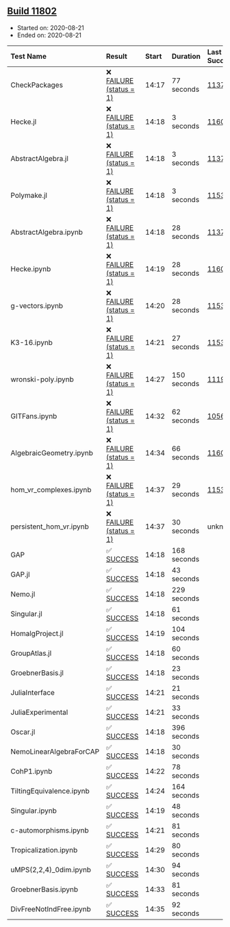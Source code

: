 ## [Build 11802](https://oscarci.mathematik.uni-kl.de/job/oscar/11802/)

* Started on: 2020-08-21
* Ended on: 2020-08-21

| Test Name    | Result | Start | Duration | Last Success | First Failure |
|:-------------|:-------|:------|:---------|:-------------|:--------------|
| CheckPackages | ❌ [FAILURE (status = 1)](https://oscarci.mathematik.uni-kl.de/job/oscar/11802/artifact/logs/build-11802/CheckPackages.log) | 14:17 | 77 seconds | [11376](https://oscarci.mathematik.uni-kl.de/job/oscar/11376/) | [11377](https://oscarci.mathematik.uni-kl.de/job/oscar/11377/) |
| Hecke.jl | ❌ [FAILURE (status = 1)](https://oscarci.mathematik.uni-kl.de/job/oscar/11802/artifact/logs/build-11802/Hecke.jl.log) | 14:18 | 3 seconds | [11602](https://oscarci.mathematik.uni-kl.de/job/oscar/11602/) | [11603](https://oscarci.mathematik.uni-kl.de/job/oscar/11603/) |
| AbstractAlgebra.jl | ❌ [FAILURE (status = 1)](https://oscarci.mathematik.uni-kl.de/job/oscar/11802/artifact/logs/build-11802/AbstractAlgebra.jl.log) | 14:18 | 3 seconds | [11376](https://oscarci.mathematik.uni-kl.de/job/oscar/11376/) | [11377](https://oscarci.mathematik.uni-kl.de/job/oscar/11377/) |
| Polymake.jl | ❌ [FAILURE (status = 1)](https://oscarci.mathematik.uni-kl.de/job/oscar/11802/artifact/logs/build-11802/Polymake.jl.log) | 14:18 | 3 seconds | [11532](https://oscarci.mathematik.uni-kl.de/job/oscar/11532/) | [11533](https://oscarci.mathematik.uni-kl.de/job/oscar/11533/) |
| AbstractAlgebra.ipynb | ❌ [FAILURE (status = 1)](https://oscarci.mathematik.uni-kl.de/job/oscar/11802/artifact/logs/build-11802/AbstractAlgebra.ipynb.log) | 14:18 | 28 seconds | [11376](https://oscarci.mathematik.uni-kl.de/job/oscar/11376/) | [11377](https://oscarci.mathematik.uni-kl.de/job/oscar/11377/) |
| Hecke.ipynb | ❌ [FAILURE (status = 1)](https://oscarci.mathematik.uni-kl.de/job/oscar/11802/artifact/logs/build-11802/Hecke.ipynb.log) | 14:19 | 28 seconds | [11602](https://oscarci.mathematik.uni-kl.de/job/oscar/11602/) | [11603](https://oscarci.mathematik.uni-kl.de/job/oscar/11603/) |
| g-vectors.ipynb | ❌ [FAILURE (status = 1)](https://oscarci.mathematik.uni-kl.de/job/oscar/11802/artifact/logs/build-11802/g-vectors.ipynb.log) | 14:20 | 28 seconds | [11532](https://oscarci.mathematik.uni-kl.de/job/oscar/11532/) | [11533](https://oscarci.mathematik.uni-kl.de/job/oscar/11533/) |
| K3-16.ipynb | ❌ [FAILURE (status = 1)](https://oscarci.mathematik.uni-kl.de/job/oscar/11802/artifact/logs/build-11802/K3-16.ipynb.log) | 14:21 | 27 seconds | [11532](https://oscarci.mathematik.uni-kl.de/job/oscar/11532/) | [11533](https://oscarci.mathematik.uni-kl.de/job/oscar/11533/) |
| wronski-poly.ipynb | ❌ [FAILURE (status = 1)](https://oscarci.mathematik.uni-kl.de/job/oscar/11802/artifact/logs/build-11802/wronski-poly.ipynb.log) | 14:27 | 150 seconds | [11192](https://oscarci.mathematik.uni-kl.de/job/oscar/11192/) | [11193](https://oscarci.mathematik.uni-kl.de/job/oscar/11193/) |
| GITFans.ipynb | ❌ [FAILURE (status = 1)](https://oscarci.mathematik.uni-kl.de/job/oscar/11802/artifact/logs/build-11802/GITFans.ipynb.log) | 14:32 | 62 seconds | [10566](https://oscarci.mathematik.uni-kl.de/job/oscar/10566/) | [10567](https://oscarci.mathematik.uni-kl.de/job/oscar/10567/) |
| AlgebraicGeometry.ipynb | ❌ [FAILURE (status = 1)](https://oscarci.mathematik.uni-kl.de/job/oscar/11802/artifact/logs/build-11802/AlgebraicGeometry.ipynb.log) | 14:34 | 66 seconds | [11602](https://oscarci.mathematik.uni-kl.de/job/oscar/11602/) | [11603](https://oscarci.mathematik.uni-kl.de/job/oscar/11603/) |
| hom_vr_complexes.ipynb | ❌ [FAILURE (status = 1)](https://oscarci.mathematik.uni-kl.de/job/oscar/11802/artifact/logs/build-11802/hom_vr_complexes.ipynb.log) | 14:37 | 29 seconds | [11532](https://oscarci.mathematik.uni-kl.de/job/oscar/11532/) | [11533](https://oscarci.mathematik.uni-kl.de/job/oscar/11533/) |
| persistent_hom_vr.ipynb | ❌ [FAILURE (status = 1)](https://oscarci.mathematik.uni-kl.de/job/oscar/11802/artifact/logs/build-11802/persistent_hom_vr.ipynb.log) | 14:37 | 30 seconds | unknown | unknown |
| GAP | ✅ [SUCCESS](https://oscarci.mathematik.uni-kl.de/job/oscar/11802/artifact/logs/build-11802/GAP.log) | 14:18 | 168 seconds |  |  |
| GAP.jl | ✅ [SUCCESS](https://oscarci.mathematik.uni-kl.de/job/oscar/11802/artifact/logs/build-11802/GAP.jl.log) | 14:18 | 43 seconds |  |  |
| Nemo.jl | ✅ [SUCCESS](https://oscarci.mathematik.uni-kl.de/job/oscar/11802/artifact/logs/build-11802/Nemo.jl.log) | 14:18 | 229 seconds |  |  |
| Singular.jl | ✅ [SUCCESS](https://oscarci.mathematik.uni-kl.de/job/oscar/11802/artifact/logs/build-11802/Singular.jl.log) | 14:18 | 61 seconds |  |  |
| HomalgProject.jl | ✅ [SUCCESS](https://oscarci.mathematik.uni-kl.de/job/oscar/11802/artifact/logs/build-11802/HomalgProject.jl.log) | 14:19 | 104 seconds |  |  |
| GroupAtlas.jl | ✅ [SUCCESS](https://oscarci.mathematik.uni-kl.de/job/oscar/11802/artifact/logs/build-11802/GroupAtlas.jl.log) | 14:18 | 60 seconds |  |  |
| GroebnerBasis.jl | ✅ [SUCCESS](https://oscarci.mathematik.uni-kl.de/job/oscar/11802/artifact/logs/build-11802/GroebnerBasis.jl.log) | 14:18 | 23 seconds |  |  |
| JuliaInterface | ✅ [SUCCESS](https://oscarci.mathematik.uni-kl.de/job/oscar/11802/artifact/logs/build-11802/JuliaInterface.log) | 14:21 | 21 seconds |  |  |
| JuliaExperimental | ✅ [SUCCESS](https://oscarci.mathematik.uni-kl.de/job/oscar/11802/artifact/logs/build-11802/JuliaExperimental.log) | 14:21 | 33 seconds |  |  |
| Oscar.jl | ✅ [SUCCESS](https://oscarci.mathematik.uni-kl.de/job/oscar/11802/artifact/logs/build-11802/Oscar.jl.log) | 14:18 | 396 seconds |  |  |
| NemoLinearAlgebraForCAP | ✅ [SUCCESS](https://oscarci.mathematik.uni-kl.de/job/oscar/11802/artifact/logs/build-11802/NemoLinearAlgebraForCAP.log) | 14:18 | 30 seconds |  |  |
| CohP1.ipynb | ✅ [SUCCESS](https://oscarci.mathematik.uni-kl.de/job/oscar/11802/artifact/logs/build-11802/CohP1.ipynb.log) | 14:22 | 78 seconds |  |  |
| TiltingEquivalence.ipynb | ✅ [SUCCESS](https://oscarci.mathematik.uni-kl.de/job/oscar/11802/artifact/logs/build-11802/TiltingEquivalence.ipynb.log) | 14:24 | 164 seconds |  |  |
| Singular.ipynb | ✅ [SUCCESS](https://oscarci.mathematik.uni-kl.de/job/oscar/11802/artifact/logs/build-11802/Singular.ipynb.log) | 14:19 | 48 seconds |  |  |
| c-automorphisms.ipynb | ✅ [SUCCESS](https://oscarci.mathematik.uni-kl.de/job/oscar/11802/artifact/logs/build-11802/c-automorphisms.ipynb.log) | 14:21 | 81 seconds |  |  |
| Tropicalization.ipynb | ✅ [SUCCESS](https://oscarci.mathematik.uni-kl.de/job/oscar/11802/artifact/logs/build-11802/Tropicalization.ipynb.log) | 14:29 | 80 seconds |  |  |
| uMPS(2,2,4)_0dim.ipynb | ✅ [SUCCESS](https://oscarci.mathematik.uni-kl.de/job/oscar/11802/artifact/logs/build-11802/uMPS-2-2-4-_0dim.ipynb.log) | 14:30 | 94 seconds |  |  |
| GroebnerBasis.ipynb | ✅ [SUCCESS](https://oscarci.mathematik.uni-kl.de/job/oscar/11802/artifact/logs/build-11802/GroebnerBasis.ipynb.log) | 14:33 | 81 seconds |  |  |
| DivFreeNotIndFree.ipynb | ✅ [SUCCESS](https://oscarci.mathematik.uni-kl.de/job/oscar/11802/artifact/logs/build-11802/DivFreeNotIndFree.ipynb.log) | 14:35 | 92 seconds |  |  |
